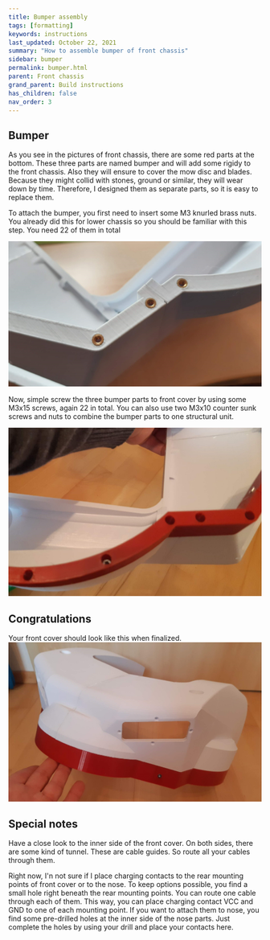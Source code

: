 ```yaml
---
title: Bumper assembly
tags: [formatting]
keywords: instructions
last_updated: October 22, 2021
summary: "How to assemble bumper of front chassis"
sidebar: bumper
permalink: bumper.html
parent: Front chassis
grand_parent: Build instructions
has_children: false
nav_order: 3
---
```

## Bumper
As you see in the pictures of front chassis, there are some red parts at the bottom. These three parts are named bumper and will add some rigidy
to the front chassis. Also they will ensure to cover the mow disc and blades. Because they might collid with stones, ground or similar, they will wear down by time.
Therefore, I designed them as separate parts, so it is easy to replace them.

To attach the bumper, you first need to insert some M3 knurled brass nuts. You already did this for lower chassis so you should be familiar with this step. 
You need 22 of them in total

![](/images/front_cover_brass.jpg)

Now, simple screw the three bumper parts to front cover by using some M3x15 screws, again 22 in total. You can also use two M3x10 counter sunk screws and nuts to
combine the bumper parts to one structural unit.

![](/images/front_cover_bumper.jpg)

## Congratulations
Your front cover should look like this when finalized.
![](/images/front_cover_final.jpg)

## Special notes
Have a close look to the inner side of the front cover. On both sides, there are some kind of tunnel. These are cable guides. So route all your cables through them.

Right now, I'n not sure if I place charging contacts to the rear mounting points of front cover or to the nose. To keep options possible, you find a small 
hole right beneath the rear mounting points. You can route one cable through each of them. This way, you can place charging contact VCC and GND to one of each
mounting point. 
If you want to attach them to nose, you find some pre-drilled holes at the inner side of the nose parts. Just complete the holes by using your drill and place
your contacts here.